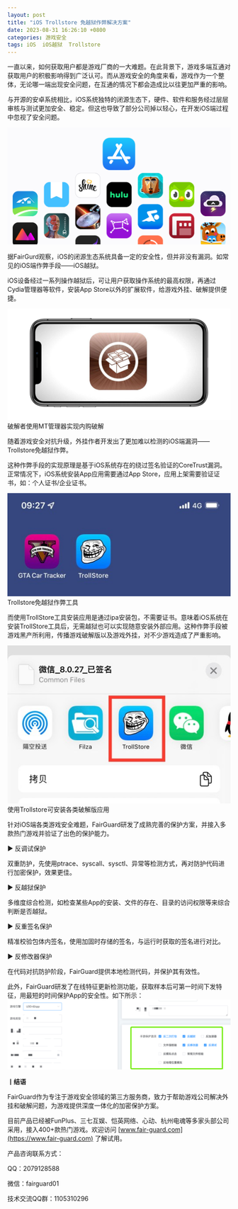 ```yaml
---
layout: post
title: "iOS Trollstore 免越狱作弊解决方案"
date: 2023-08-31 16:26:10 +0800
categories: 游戏安全
tags: iOS  iOS越狱  Trollstore
---
```


一直以来，如何获取用户都是游戏厂商的一大难题。在此背景下，游戏多端互通对获取用户的积极影响得到广泛认可。而从游戏安全的角度来看，游戏作为一个整体，无论哪一端出现安全问题，在互通的情况下都会造成比以往更加严重的影响。<!-- more -->  

与开源的安卓系统相比，iOS系统独特的闭源生态下，硬件、软件和服务经过层层审核与测试更加安全、稳定。但这也导致了部分公司掉以轻心，在开发iOS端过程中忽视了安全问题。  

![315_21](/assets/res/202103/iOS.png)  

据FairGurd观察，iOS的闭源生态系统具备一定的安全性，但并非没有漏洞。如常见的iOS端作弊手段——iOS越狱。  

iOS设备经过一系列操作越狱后，可让用户获取操作系统的最高权限，再通过Cydia管理器等软件，安装App Store以外的扩展软件，给游戏外挂、破解提供便捷。  

![315_21](/assets/res/202103/越狱.jpg)  
破解者使用MT管理器实现内购破解  

随着游戏安全对抗升级，外挂作者开发出了更加难以检测的iOS端漏洞——Trollstore免越狱作弊。  

这种作弊手段的实现原理是基于iOS系统存在的绕过签名验证的CoreTrust漏洞。正常情况下，iOS系统安装App应用需要通过App Store，应用上架需要验证证书，如：个人证书/企业证书。  

![315_21](/assets/res/202103/巨魔商店.jpg)  
Trollstore免越狱作弊工具  

而使用TrollStore工具安装应用是通过ipa安装包，不需要证书。意味着iOS系统在安装TrollStore工具后，无需越狱也可以实现随意安装外部应用。这种作弊手段被游戏黑产所利用，传播游戏破解版以及游戏外挂，对不少游戏造成了严重影响。  

![315_21](/assets/res/202103/安装破解应用.jpg)  
使用Trollstore可安装各类破解版应用  

针对iOS端各类游戏安全难题，FairGuard研发了成熟完善的保护方案，并接入多款热门游戏并验证了出色的保护能力。  

▶ 反调试保护  

双重防护，先使用ptrace、syscall、sysctl、异常等检测方式，再对防护代码进行加密保护，效果更佳。  

▶ 反越狱保护  

多维度综合检测，如检查某些App的安装、文件的存在、目录的访问权限等来综合判断是否越狱。  

▶ 反重签名保护  

精准校验包体内签名，使用加固时存储的签名，与运行时获取的签名进行对比。  

▶ 反修改器保护  

在代码对抗防护阶段，FairGuard提供本地检测代码，并保护其有效性。  

此外，FairGuard研发了在线特征更新检测功能，获取样本后可第一时间下发特征，用最短的时间保护App的安全性。如下所示：  
![315_21](/assets/res/202103/App的安全性.png)  


**丨结语**  

FairGuard作为专注于游戏安全领域的第三方服务商，致力于帮助游戏公司解决外挂和破解问题，为游戏提供深度一体化的加密保护方案。  

目前产品已经被FunPlus、三七互娱、恺英网络、心动、杭州电魂等多家头部公司采用，接入400+款热门游戏。欢迎访问 [www.fair-guard.com](https://www.fair-guard.com) 了解试用。    

产品咨询联系方式：  

QQ：2079128588  

微信：fairguard01  

技术交流QQ群：1105310296  